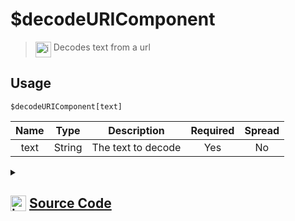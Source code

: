 # $decodeURIComponent
> <img align="top" src="https://upload.wikimedia.org/wikipedia/commons/thumb/e/e4/Infobox_info_icon.svg/160px-Infobox_info_icon.svg.png?20150409153300" alt="image" width="25" height="auto"> Decodes text from a url
## Usage
```
$decodeURIComponent[text]
```
| Name | Type | Description | Required | Spread
| :---: | :---: | :---: | :---: | :---: |
text | String | The text to decode | Yes | No
<details>
<summary>
    
## <img align="top" src="https://cdn4.iconfinder.com/data/icons/iconsimple-logotypes/512/github-512.png" alt="image" width="25" height="auto">  [Source Code](https://github.com/tryforge/ForgeScript-V2/blob/main/src/native/decodeURIComponent.ts)
    
</summary>
    
```ts
import { ArgType, NativeFunction, Return } from "../structures"

export default new NativeFunction({
    name: "$decodeURIComponent",
    version: "1.0.0",
    description: "Decodes text from a url",
    brackets: true,
    unwrap: true,
    args: [
        {
            name: "text",
            description: "The text to decode",
            rest: false,
            required: true,
            type: ArgType.String,
        },
    ],
    execute(ctx, [text]) {
        return Return.success(decodeURIComponent(text))
    },
})

```
    
</details>